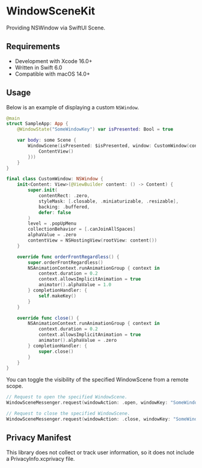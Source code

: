 # WindowSceneKit

Providing NSWindow via SwiftUI Scene.

## Requirements

- Development with Xcode 16.0+
- Written in Swift 6.0
- Compatible with macOS 14.0+

## Usage

Below is an example of displaying a custom `NSWindow`.

```swift
@main
struct SampleApp: App {
    @WindowState("SomeWindowKey") var isPresented: Bool = true

    var body: some Scene {
        WindowScene(isPresented: $isPresented, window: CustomWindow(content: {
            ContentView()
        }))
    }
}
```

```swift
final class CustomWindow: NSWindow {
    init<Content: View>(@ViewBuilder content: () -> Content) {
        super.init(
            contentRect: .zero,
            styleMask: [.closable, .miniaturizable, .resizable],
            backing: .buffered,
            defer: false
        )
        level = .popUpMenu
        collectionBehavior = [.canJoinAllSpaces]
        alphaValue = .zero
        contentView = NSHostingView(rootView: content())
    }

    override func orderFrontRegardless() {
        super.orderFrontRegardless()
        NSAnimationContext.runAnimationGroup { context in
            context.duration = 0.2
            context.allowsImplicitAnimation = true
            animator().alphaValue = 1.0
        } completionHandler: {
            self.makeKey()
        }
    }

    override func close() {
        NSAnimationContext.runAnimationGroup { context in
            context.duration = 0.2
            context.allowsImplicitAnimation = true
            animator().alphaValue = .zero
        } completionHandler: {
            super.close()
        }
    }
}
```

You can toggle the visibility of the specified WindowScene from a remote scope.

```swift
// Request to open the specified WindowScene.
WindowSceneMessenger.request(windowAction: .open, windowKey: "SomeWindowKey")

// Request to close the specified WindowScene.
WindowSceneMessenger.request(windowAction: .close, windowKey: "SomeWindowKey")
```

## Privacy Manifest

This library does not collect or track user information, so it does not include a PrivacyInfo.xcprivacy file.
